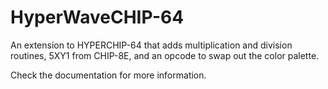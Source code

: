 # HyperWaveCHIP-64
An extension to HYPERCHIP-64 that adds multiplication and division routines, 5XY1 from CHIP-8E, and an opcode to swap out the color palette.

Check the documentation for more information.
